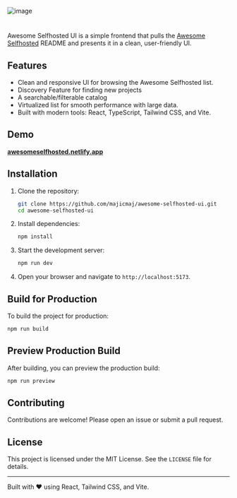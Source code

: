 
![image](https://github.com/user-attachments/assets/9172ca4b-ac69-4253-9f94-7c8157dc2108)
# 
Awesome Selfhosted UI is a simple frontend that pulls the [Awesome Selfhosted](https://github.com/awesome-selfhosted/awesome-selfhosted) README and presents it in a clean, user-friendly UI.

## Features
- Clean and responsive UI for browsing the Awesome Selfhosted list.
- Discovery Feature for finding new projects
- A searchable/filterable catalog 
- Virtualized list for smooth performance with large data.
- Built with modern tools: React, TypeScript, Tailwind CSS, and Vite.

## Demo
 **[awesomeselfhosted.netlify.app](awesomeselfhosted.netlify.app)**

## Installation

1. Clone the repository:
   ```bash
   git clone https://github.com/majicmaj/awesome-selfhosted-ui.git
   cd awesome-selfhosted-ui
   ```

2. Install dependencies:
   ```bash
   npm install
   ```

3. Start the development server:
   ```bash
   npm run dev
   ```

4. Open your browser and navigate to `http://localhost:5173`.

## Build for Production

To build the project for production:
```bash
npm run build
```

## Preview Production Build

After building, you can preview the production build:
```bash
npm run preview
```

## Contributing

Contributions are welcome! Please open an issue or submit a pull request.

## License

This project is licensed under the MIT License. See the `LICENSE` file for details.

---

Built with ❤️ using React, Tailwind CSS, and Vite.
